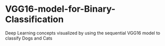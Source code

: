# VGG16-model-for-Binary-Classification
Deep Learning concepts visualized by using the sequential VGG16 model to classify Dogs and Cats
